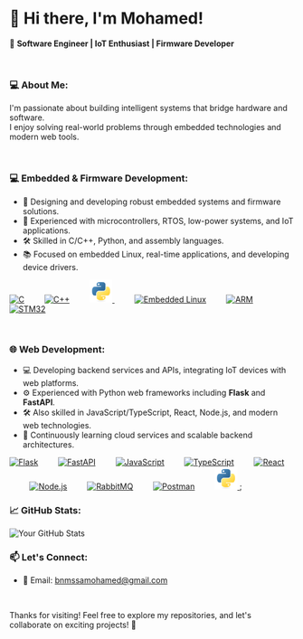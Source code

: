 # 👋 Hi there, I'm Mohamed!

🚀 **Software Engineer | IoT Enthusiast | Firmware Developer**

<br/>

### 💻 About Me:
I'm passionate about building intelligent systems that bridge hardware and software.  
I enjoy solving real-world problems through embedded technologies and modern web tools.

<br/>

### 💻 Embedded & Firmware Development:
- 🔧 Designing and developing robust embedded systems and firmware solutions.
- 📡 Experienced with microcontrollers, RTOS, low-power systems, and IoT applications.
- 🛠️ Skilled in C/C++, Python, and assembly languages.
- 📚 Focused on embedded Linux, real-time applications, and developing device drivers.

<a href="https://en.wikipedia.org/wiki/C_(programming_language)" target="_blank"><img src="https://cdn.simpleicons.org/c/00599C" alt="C" width="32"/></a>&nbsp;&nbsp;&nbsp;&nbsp;&nbsp;&nbsp;&nbsp;&nbsp;
<a href="https://en.wikipedia.org/wiki/C%2B%2B" target="_blank"><img src="https://cdn.simpleicons.org/cplusplus/00599C" alt="C++" width="32"/></a>&nbsp;&nbsp;&nbsp;&nbsp;&nbsp;&nbsp;&nbsp;&nbsp;
<a href="https://www.python.org/" target="_blank">
  <img src="https://raw.githubusercontent.com/devicons/devicon/master/icons/python/python-original.svg" alt="Python" width="40"/>
</a>&nbsp;&nbsp;&nbsp;&nbsp;&nbsp;&nbsp;&nbsp;&nbsp;
<a href="https://www.linux.org/" target="_blank"><img src="https://cdn.simpleicons.org/linux/000000" alt="Embedded Linux" width="32"/></a>&nbsp;&nbsp;&nbsp;&nbsp;&nbsp;&nbsp;&nbsp;&nbsp;
<a href="https://www.arm.com/" target="_blank"><img src="https://cdn.simpleicons.org/arm/0052CC" alt="ARM" width="32"/></a>&nbsp;&nbsp;&nbsp;&nbsp;&nbsp;&nbsp;&nbsp;&nbsp;
<a href="https://www.st.com/en/microcontrollers-microprocessors/stm32-32-bit-arm-cortex-mcus.html" target="_blank"><img src="https://cdn.simpleicons.org/stmicroelectronics/0072C6" alt="STM32" width="32"/></a>

<br/>

### 🌐 Web Development:
- 💻 Developing backend services and APIs, integrating IoT devices with web platforms.
- ⚙️ Experienced with Python web frameworks including **Flask** and **FastAPI**.
- 🛠️ Also skilled in JavaScript/TypeScript, React, Node.js, and modern web technologies.
- 🌱 Continuously learning cloud services and scalable backend architectures.

<a href="https://flask.palletsprojects.com/" target="_blank"><img src="https://cdn.simpleicons.org/flask/000000" alt="Flask" width="32"/></a>&nbsp;&nbsp;&nbsp;&nbsp;&nbsp;&nbsp;&nbsp;&nbsp;
<a href="https://fastapi.tiangolo.com/" target="_blank"><img src="https://cdn.simpleicons.org/fastapi/009688" alt="FastAPI" width="32"/></a>&nbsp;&nbsp;&nbsp;&nbsp;&nbsp;&nbsp;&nbsp;&nbsp;
<a href="https://developer.mozilla.org/en-US/docs/Web/JavaScript" target="_blank"><img src="https://cdn.simpleicons.org/javascript/F7DF1E" alt="JavaScript" width="32"/></a>&nbsp;&nbsp;&nbsp;&nbsp;&nbsp;&nbsp;&nbsp;&nbsp;
<a href="https://www.typescriptlang.org/" target="_blank"><img src="https://cdn.simpleicons.org/typescript/3178C6" alt="TypeScript" width="32"/></a>&nbsp;&nbsp;&nbsp;&nbsp;&nbsp;&nbsp;&nbsp;&nbsp;
<a href="https://reactjs.org/" target="_blank"><img src="https://cdn.simpleicons.org/react/61DAFB" alt="React" width="32"/></a>&nbsp;&nbsp;&nbsp;&nbsp;&nbsp;&nbsp;&nbsp;&nbsp;
<a href="https://nodejs.org/" target="_blank"><img src="https://cdn.simpleicons.org/node.js/339933" alt="Node.js" width="32"/></a>&nbsp;&nbsp;&nbsp;&nbsp;&nbsp;&nbsp;&nbsp;&nbsp;
<a href="https://www.rabbitmq.com/" target="_blank"><img src="https://cdn.simpleicons.org/rabbitmq/FF6600" alt="RabbitMQ" width="32"/></a>&nbsp;&nbsp;&nbsp;&nbsp;&nbsp;&nbsp;&nbsp;&nbsp;
<a href="https://www.postman.com/" target="_blank"><img src="https://cdn.simpleicons.org/postman/FF6C37" alt="Postman" width="32"/></a>&nbsp;&nbsp;&nbsp;&nbsp;&nbsp;&nbsp;&nbsp;&nbsp;
<a href="https://www.python.org/" target="_blank">
  <img src="https://raw.githubusercontent.com/devicons/devicon/master/icons/python/python-original.svg" alt="Python" width="40"/>
</a>;
<br/>

### 📈 GitHub Stats:
![Your GitHub Stats](https://github-readme-stats.vercel.app/api?username=med1001&show_icons=true&hide_title=true)

### 📫 Let's Connect:
- 📧 Email: [bnmssamohamed@gmail.com](mailto:bnmssamohamed@gmail.com)

<br/>

Thanks for visiting! Feel free to explore my repositories, and let's collaborate on exciting projects! 🚀
